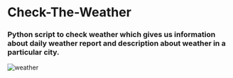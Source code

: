 # Check-The-Weather
### Python script to check weather which gives us information about daily weather report and description about weather in a particular city.




![weather](https://user-images.githubusercontent.com/67071367/148772551-2c147d1a-33e0-4915-9979-9682438cecad.png)
